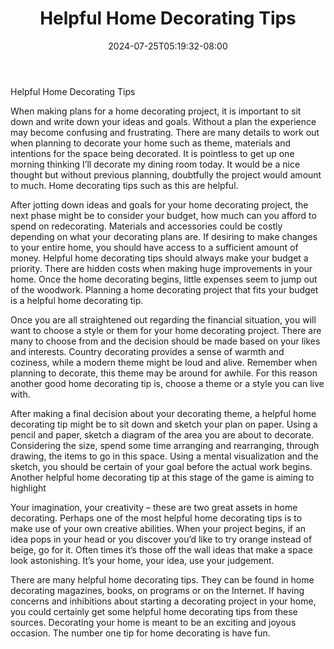 ﻿---
title: "Helpful Home Decorating Tips"
date: 2024-07-25T05:19:32-08:00
description: "home decorating Tips for Web Success"
featured_image: "/images/home decorating.jpg"
tags: ["home decorating"]
---

Helpful Home Decorating Tips

When making plans for a home decorating project, it is important to sit down and write down your ideas and goals. Without a plan the experience may become confusing and frustrating. There are many details to work out when planning to decorate your home such as theme, materials and intentions for the space being decorated. It is pointless to get up one morning thinking I’ll decorate my dining room today. It would be a nice thought but without previous planning, doubtfully the project would amount to much. Home decorating tips such as this are helpful.

After jotting down ideas and goals for your home decorating project, the next phase might be to consider your budget, how much can you afford to spend on redecorating. Materials and accessories could be costly depending on what your decorating plans are. If desiring to make changes to your entire home, you should have access to a sufficient amount of money. Helpful home decorating tips should always make your budget a priority. There are hidden costs when making huge improvements in your home. Once the home decorating begins, little expenses seem to jump out of the woodwork. Planning a home decorating project that fits your budget is a helpful home decorating tip.

Once you are all straightened out regarding the financial situation, you will want to choose a style or them for your home decorating project. There are many to choose from and the decision should be made based on your likes and interests. Country decorating provides a sense of warmth and coziness, while a modern theme might be loud and alive. Remember when planning to decorate, this theme may be around for awhile. For this reason another good home decorating tip is, choose a theme or a style you can live with. 

After making a final decision about your decorating theme, a helpful home decorating tip might be to sit down and sketch your plan on paper. Using a pencil and paper, sketch a diagram of the area you are about to decorate. Considering the size, spend some time arranging and rearranging, through drawing, the items to go in this space. Using a mental visualization and the sketch, you should be certain of your goal before the actual work begins. Another helpful home decorating tip at this stage of the game is aiming to highlight 

Your imagination, your creativity – these are two great assets in home decorating. Perhaps one of the most helpful home decorating tips is to make use of your own creative abilities. When your project begins, if an idea pops in your head or you discover you’d like to try orange instead of beige, go for it. Often times it’s those off the wall ideas that make a space look astonishing. It’s your home, your idea, use your judgement. 

There are many helpful home decorating tips. They can be found in home decorating magazines, books, on programs or on the Internet. If having concerns and inhibitions about starting a decorating project in your home, you could certainly get some helpful home decorating tips from these sources. Decorating your home is meant to be an exciting and joyous occasion. The number one tip for home decorating is have fun.





